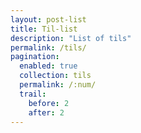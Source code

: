 ```yaml
---
layout: post-list
title: Til-list
description: "List of tils"
permalink: /tils/
pagination: 
  enabled: true
  collection: tils
  permalink: /:num/
  trail:
    before: 2
    after: 2
---
```

